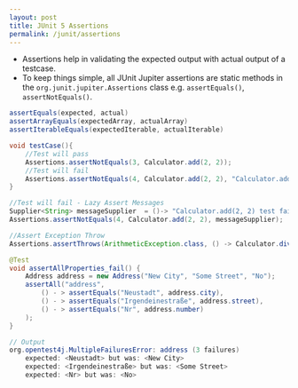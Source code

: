 ```yaml
---
layout: post
title: JUnit 5 Assertions
permalink: /junit/assertions
---
```



* Assertions help in validating the expected output with actual output of a testcase. 
* To keep things simple, all JUnit Jupiter assertions are static methods in the `org.junit.jupiter.Assertions` class e.g. `assertEquals()`, `assertNotEquals()`.

```java
assertEquals(expected, actual)
assertArrayEquals(expectedArray, actualArray)
assertIterableEquals(expectedIterable, actualIterable)
```
```java
void testCase(){
    //Test will pass
    Assertions.assertNotEquals(3, Calculator.add(2, 2));
    //Test will fail
    Assertions.assertNotEquals(4, Calculator.add(2, 2), "Calculator.add(2, 2) test failed"); 
}
```
```java   
//Test will fail - Lazy Assert Messages
Supplier<String> messageSupplier  = ()-> "Calculator.add(2, 2) test failed";
Assertions.assertNotEquals(4, Calculator.add(2, 2), messageSupplier);
```
```java
//Assert Exception Throw
Assertions.assertThrows(ArithmeticException.class, () -> Calculator.divide(2, 0), "Divide by zero should throw.");
```
```java
@Test
void assertAllProperties_fail() {
    Address address = new Address("New City", "Some Street", "No");
    assertAll("address", 
        () - > assertEquals("Neustadt", address.city),
        () - > assertEquals("Irgendeinestraße", address.street),
        () - > assertEquals("Nr", address.number)
    );
}

// Output
org.opentest4j.MultipleFailuresError: address (3 failures)
	expected: <Neustadt> but was: <New City>
	expected: <Irgendeinestraße> but was: <Some Street>
	expected: <Nr> but was: <No>
```

